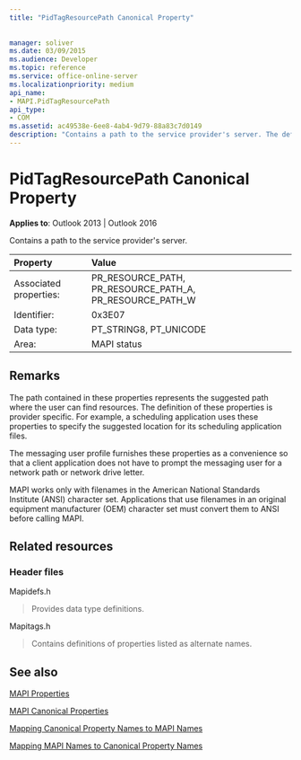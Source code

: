 ```yaml
---
title: "PidTagResourcePath Canonical Property"
 
 
manager: soliver
ms.date: 03/09/2015
ms.audience: Developer
ms.topic: reference
ms.service: office-online-server
ms.localizationpriority: medium
api_name:
- MAPI.PidTagResourcePath
api_type:
- COM
ms.assetid: ac49538e-6ee8-4ab4-9d79-88a83c7d0149
description: "Contains a path to the service provider's server. The definition of these properties is provider specific."
---
```


# PidTagResourcePath Canonical Property

  
  
**Applies to**: Outlook 2013 | Outlook 2016 
  
Contains a path to the service provider's server.
  
|Property |Value |
|:-----|:-----|
|Associated properties:  <br/> |PR_RESOURCE_PATH, PR_RESOURCE_PATH_A, PR_RESOURCE_PATH_W  <br/> |
|Identifier:  <br/> |0x3E07  <br/> |
|Data type:  <br/> |PT_STRING8, PT_UNICODE  <br/> |
|Area:  <br/> |MAPI status  <br/> |
   
## Remarks

The path contained in these properties represents the suggested path where the user can find resources. The definition of these properties is provider specific. For example, a scheduling application uses these properties to specify the suggested location for its scheduling application files.
  
The messaging user profile furnishes these properties as a convenience so that a client application does not have to prompt the messaging user for a network path or network drive letter.
  
MAPI works only with filenames in the American National Standards Institute (ANSI) character set. Applications that use filenames in an original equipment manufacturer (OEM) character set must convert them to ANSI before calling MAPI.
  
## Related resources

### Header files

Mapidefs.h
  
> Provides data type definitions.
    
Mapitags.h
  
> Contains definitions of properties listed as alternate names.
    
## See also



[MAPI Properties](mapi-properties.md)
  
[MAPI Canonical Properties](mapi-canonical-properties.md)
  
[Mapping Canonical Property Names to MAPI Names](mapping-canonical-property-names-to-mapi-names.md)
  
[Mapping MAPI Names to Canonical Property Names](mapping-mapi-names-to-canonical-property-names.md)

